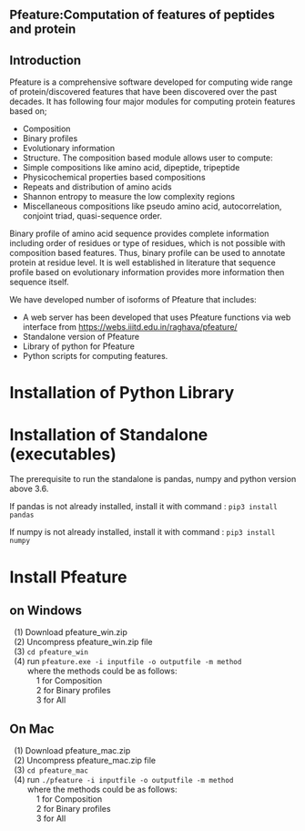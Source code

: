 ## Pfeature:Computation of features of peptides and protein
## Introduction
Pfeature is a comprehensive software developed for computing wide range of protein/discovered features that have been discovered over the past decades. It has following four major modules for computing protein features based on; 
- Composition 
- Binary profiles 
- Evolutionary information
- Structure. 
The composition based module allows user to compute:
- Simple compositions like amino acid, dipeptide, tripeptide
- Physicochemical properties based compositions
- Repeats and distribution of amino acids 
- Shannon entropy to measure the low complexity regions
- Miscellaneous compositions like pseudo amino acid, autocorrelation, conjoint triad, quasi-sequence order. 

Binary profile of amino acid sequence provides complete information including order of residues or type of residues, which is not possible with composition based features. Thus, binary profile can be used to annotate protein at residue level. It is well established in literature that sequence profile based on evolutionary information provides more information then sequence itself.

We have developed number of isoforms of Pfeature that includes: 
- A web server has been developed that uses Pfeature functions via web interface from https://webs.iiitd.edu.in/raghava/pfeature/ 
- Standalone version of Pfeature
- Library of python for Pfeature
- Python scripts for computing features. 
# Installation of Python Library
# Installation of Standalone (executables)
The prerequisite to run the standalone is pandas, numpy and python version above 3.6.<br/>

If pandas is not already installed, install it with command : 
```pip3 install pandas```

If numpy is not already installed, install it with command : 
```pip3 install numpy```

# Install Pfeature<br/>

## on Windows<br/>
&nbsp;&nbsp;(1) Download pfeature_win.zip<br/>
&nbsp;&nbsp;(2) Uncompress pfeature_win.zip file<br/>
&nbsp;&nbsp;(3) ```cd pfeature_win```<br/>
&nbsp;&nbsp;(4) run ```pfeature.exe -i inputfile -o outputfile -m method```<br/>
&nbsp;&nbsp;&nbsp;&nbsp;&nbsp;&nbsp;&nbsp;&nbsp;where the methods could be as follows:<br/>
&nbsp;&nbsp;&nbsp;&nbsp;&nbsp;&nbsp;&nbsp;&nbsp;&nbsp;&nbsp;&nbsp;&nbsp;1 for Composition<br/>
&nbsp;&nbsp;&nbsp;&nbsp;&nbsp;&nbsp;&nbsp;&nbsp;&nbsp;&nbsp;&nbsp;&nbsp;2 for Binary profiles<br/>
&nbsp;&nbsp;&nbsp;&nbsp;&nbsp;&nbsp;&nbsp;&nbsp;&nbsp;&nbsp;&nbsp;&nbsp;3 for All<br/>
          
 ## On Mac<br/>
 &nbsp;&nbsp;(1) Download pfeature_mac.zip<br/>
 &nbsp;&nbsp;(2) Uncompress pfeature_mac.zip file<br/>
 &nbsp;&nbsp;(3) ```cd pfeature_mac```<br/>
 &nbsp;&nbsp;(4) run ```./pfeature -i inputfile -o outputfile -m method```<br/>
 &nbsp;&nbsp;&nbsp;&nbsp;&nbsp;&nbsp;&nbsp;&nbsp;where the methods could be as follows:<br/>
 &nbsp;&nbsp;&nbsp;&nbsp;&nbsp;&nbsp;&nbsp;&nbsp;&nbsp;&nbsp;&nbsp;&nbsp;1 for Composition<br/>
 &nbsp;&nbsp;&nbsp;&nbsp;&nbsp;&nbsp;&nbsp;&nbsp;&nbsp;&nbsp;&nbsp;&nbsp;2 for Binary profiles<br/>
 &nbsp;&nbsp;&nbsp;&nbsp;&nbsp;&nbsp;&nbsp;&nbsp;&nbsp;&nbsp;&nbsp;&nbsp;3 for All<br/>

